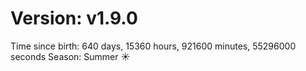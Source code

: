 # Version: v1.9.0
Time since birth: 640 days, 15360 hours, 921600 minutes, 55296000 seconds
Season: Summer ☀️
